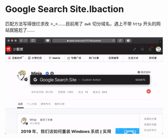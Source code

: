 # Google Search Site.lbaction

匹配方法写得很烂求改 >_<……目前用了 `awk` 切分域名，遇上不带 `http` 开头的网站就尴尬了……

![title](img.gif)